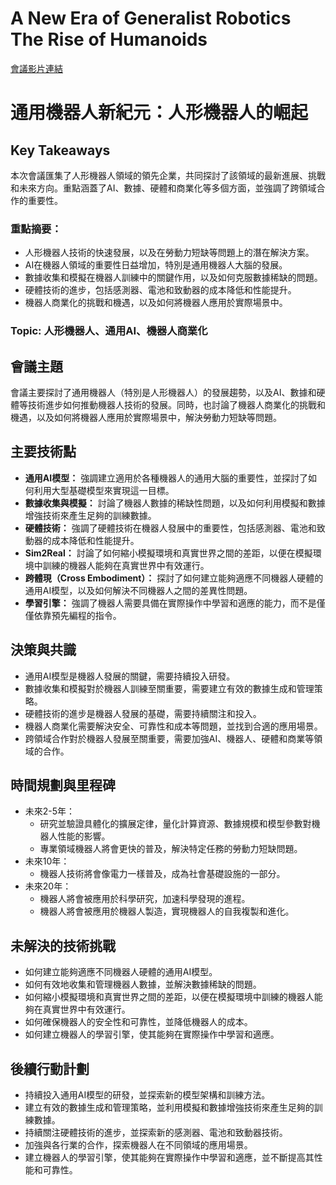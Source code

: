# A New Era of Generalist Robotics The Rise of Humanoids
[會議影片連結](https://www.nvidia.com/gtc/session-catalog/?search=A%20New%20Era%20of%20Generalist%20Robotics%20The%20Rise%20of%20Humanoids&tab.catalogallsessionstab=16566177511100015Kus#/session/1727416648267001fxRQ)
# 通用機器人新紀元：人形機器人的崛起

## Key Takeaways
本次會議匯集了人形機器人領域的領先企業，共同探討了該領域的最新進展、挑戰和未來方向。重點涵蓋了AI、數據、硬體和商業化等多個方面，並強調了跨領域合作的重要性。
### 重點摘要：
*   人形機器人技術的快速發展，以及在勞動力短缺等問題上的潛在解決方案。
*   AI在機器人領域的重要性日益增加，特別是通用機器人大腦的發展。
*   數據收集和模擬在機器人訓練中的關鍵作用，以及如何克服數據稀缺的問題。
*   硬體技術的進步，包括感測器、電池和致動器的成本降低和性能提升。
*   機器人商業化的挑戰和機遇，以及如何將機器人應用於實際場景中。
### Topic: 人形機器人、通用AI、機器人商業化

## 會議主題
會議主要探討了通用機器人（特別是人形機器人）的發展趨勢，以及AI、數據和硬體等技術進步如何推動機器人技術的發展。同時，也討論了機器人商業化的挑戰和機遇，以及如何將機器人應用於實際場景中，解決勞動力短缺等問題。

## 主要技術點
*   **通用AI模型：** 強調建立適用於各種機器人的通用大腦的重要性，並探討了如何利用大型基礎模型來實現這一目標。
*   **數據收集與模擬：** 討論了機器人數據的稀缺性問題，以及如何利用模擬和數據增強技術來產生足夠的訓練數據。
*   **硬體技術：** 強調了硬體技術在機器人發展中的重要性，包括感測器、電池和致動器的成本降低和性能提升。
*   **Sim2Real：** 討論了如何縮小模擬環境和真實世界之間的差距，以便在模擬環境中訓練的機器人能夠在真實世界中有效運行。
*   **跨體現（Cross Embodiment）：** 探討了如何建立能夠適應不同機器人硬體的通用AI模型，以及如何解決不同機器人之間的差異性問題。
*   **學習引擎：** 強調了機器人需要具備在實際操作中學習和適應的能力，而不是僅僅依靠預先編程的指令。

## 決策與共識
*   通用AI模型是機器人發展的關鍵，需要持續投入研發。
*   數據收集和模擬對於機器人訓練至關重要，需要建立有效的數據生成和管理策略。
*   硬體技術的進步是機器人發展的基礎，需要持續關注和投入。
*   機器人商業化需要解決安全、可靠性和成本等問題，並找到合適的應用場景。
*   跨領域合作對於機器人發展至關重要，需要加強AI、機器人、硬體和商業等領域的合作。

## 時間規劃與里程碑
*   未來2-5年：
    *   研究並驗證具體化的擴展定律，量化計算資源、數據規模和模型參數對機器人性能的影響。
    *   專業領域機器人將會更快的普及，解決特定任務的勞動力短缺問題。
*   未來10年：
    *   機器人技術將會像電力一樣普及，成為社會基礎設施的一部分。
*   未來20年：
    *   機器人將會被應用於科學研究，加速科學發現的進程。
    *   機器人將會被應用於機器人製造，實現機器人的自我複製和進化。

## 未解決的技術挑戰
*   如何建立能夠適應不同機器人硬體的通用AI模型。
*   如何有效地收集和管理機器人數據，並解決數據稀缺的問題。
*   如何縮小模擬環境和真實世界之間的差距，以便在模擬環境中訓練的機器人能夠在真實世界中有效運行。
*   如何確保機器人的安全性和可靠性，並降低機器人的成本。
*   如何建立機器人的學習引擎，使其能夠在實際操作中學習和適應。

## 後續行動計劃
*   持續投入通用AI模型的研發，並探索新的模型架構和訓練方法。
*   建立有效的數據生成和管理策略，並利用模擬和數據增強技術來產生足夠的訓練數據。
*   持續關注硬體技術的進步，並探索新的感測器、電池和致動器技術。
*   加強與各行業的合作，探索機器人在不同領域的應用場景。
*   建立機器人的學習引擎，使其能夠在實際操作中學習和適應，並不斷提高其性能和可靠性。
